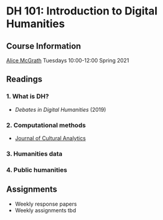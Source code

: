 # DH 101: Introduction to Digital Humanities

## Course Information
[Alice McGrath](https://www.brynmawr.edu/people/alice-mcgrath)
Tuesdays 10:00-12:00 Spring 2021


## Readings

### 1. What is DH?

- *Debates in Digital Humanities* (2019)

### 2. Computational methods

- [Journal of Cultural Analytics](https://culturalanalytics.org/)

### 3. Humanities data 

### 4. Public humanities

## Assignments
- Weekly response papers
- Weekly assignments tbd

